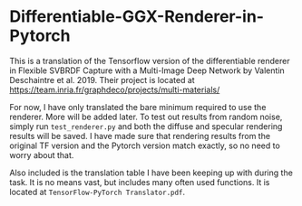 # Differentiable-GGX-Renderer-in-Pytorch
This is a translation of the Tensorflow version of the differentiable renderer in Flexible SVBRDF Capture with a Multi-Image Deep Network by Valentin Deschaintre et al. 2019.
Their project is located at https://team.inria.fr/graphdeco/projects/multi-materials/

For now, I have only translated the bare minimum required to use the renderer. More will be added later.
To test out results from random noise, simply run `test_renderer.py` and both the diffuse and specular rendering results will be saved.
I have made sure that rendering results from the original TF version and the Pytorch version match exactly, so no need to worry about that.

Also included is the translation table I have been keeping up with during the task. It is no means vast, but includes many often used functions.
It is located at `TensorFlow-PyTorch Translator.pdf`.
